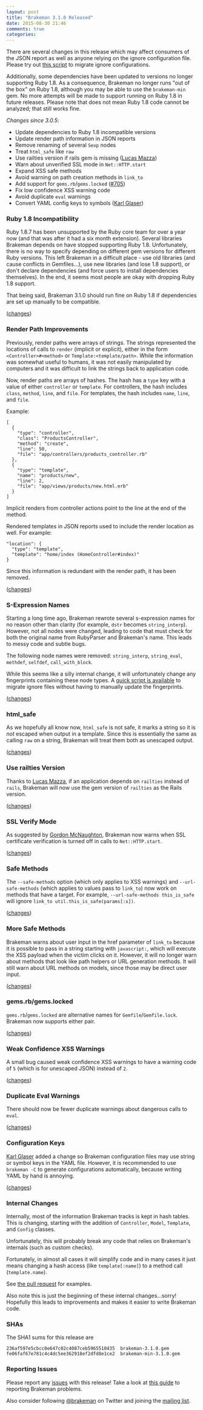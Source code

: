 ```yaml
---
layout: post
title: "Brakeman 3.1.0 Released"
date: 2015-08-30 21:46
comments: true
categories: 
---
```


There are several changes in this release which may affect consumers of the JSON report as well as anyone relying on the ignore configuration file. Please try out [this script](https://gist.github.com/presidentbeef/52d5cce0fd26b901179e) to migrate ignore configurations.

Additionally, some dependencies have been updated to versions no longer supporting Ruby 1.8. As a consequence, Brakeman no longer runs "out of the box" on Ruby 1.8, although you may be able to use the `brakeman-min` gem. No more attempts will be made to support running on Ruby 1.8 in future releases. Please note that does not mean Ruby 1.8 code cannot be analyzed; that still works fine.

*Changes since 3.0.5*:

* Update dependencies to Ruby 1.8 incompatible versions
* Update render path information in JSON reports
* Remove renaming of several `Sexp` nodes
* Treat `html_safe` like `raw`
* Use railties version if rails gem is missing ([Lucas Mazza](https://github.com/lucasmazza))
* Warn about unverified SSL mode in `Net::HTTP.start`
* Expand XSS safe methods
* Avoid warning on path creation methods in `link_to`
* Add support for `gems.rb`/`gems.locked` ([#705](https://github.com/presidentbeef/brakeman/pull/705))
* Fix low confidence XSS warning code
* Avoid duplicate `eval` warnings
* Convert YAML config keys to symbols ([Karl Glaser](https://github.com/KarlGl))

### Ruby 1.8 Incompatibility

Ruby 1.8.7 has been unsupported by the Ruby core team for over a year now (and that was after it had a six month extension). Several libraries Brakeman depends on have stopped supporting Ruby 1.8. Unfortunately, there is no way to specify depending on different gem versions for different Ruby versions. This left Brakeman in a difficult place - use old libraries (and cause conflicts in Gemfiles...), use new libraries (and lose 1.8 support), or don't declare dependencies (and force users to install dependencies themselves). In the end, it seems most people are okay with dropping Ruby 1.8 support.

That being said, Brakeman 3.1.0 should run fine on Ruby 1.8 if dependencies are set up manually to be compatible.

([changes](https://github.com/presidentbeef/brakeman/pull/684))

### Render Path Improvements

Previously, render paths were arrays of strings. The strings represented the locations of calls to `render` (implicit or explicit), either in the form `<Controller>#<method>` or `Template:<template/path>`. While the information was somewhat useful to humans, it was not easily manipulated by computers and it was difficult to link the strings back to application code.

Now, render paths are arrays of hashes. The hash has a `type` key with a value of either `controller` or `template`. For controllers, the hash includes `class`, `method`, `line`, and `file`. For templates, the hash includes `name`, `line`, and `file`.

Example:

    [
      {
        "type": "controller",
        "class": "ProductsController",
        "method": "create",
        "line": 50,
        "file": "app/controllers/products_controller.rb"
      },
      {
        "type": "template",
        "name": "products/new",
        "line": 2,
        "file": "app/views/products/new.html.erb"
      }
    ]

Implicit renders from controller actions point to the line at the end of the method.

Rendered templates in JSON reports used to include the render location as well. For example:

    "location": {
      "type": "template",
      "template": "home/index (HomeController#index)"
    }

Since this information is redundant with the render path, it has been removed.

([changes](https://github.com/presidentbeef/brakeman/pull/702))

### S-Expression Names

Starting a long time ago, Brakeman rewrote several s-expression names for no reason other than clarity (for example, `dstr` becomes `string_interp`). However, not all nodes were changed, leading to code that must check for both the original name from RubyParser and Brakeman's name. This leads to messy code and subtle bugs.

The following node names were removed: `string_interp`, `string_eval`, `methdef`, `selfdef`, `call_with_block`.

While this seems like a silly internal change, it will unfortunately change any fingerprints containing these node types. A [quick script is available](https://gist.github.com/presidentbeef/52d5cce0fd26b901179e) to migrate ignore files without having to manually update the fingerprints.

([changes](https://github.com/presidentbeef/brakeman/pull/701))

### html_safe

As we hopefully all know now, `html_safe` is not safe, it marks a string so it is *not* escaped when output in a template. Since this is essentially the same as calling `raw` on a string, Brakeman will treat them both as unescaped output.

([changes](https://github.com/presidentbeef/brakeman/pull/675))

### Use railties Version

Thanks to [Lucas Mazza](https://github.com/lucasmazza), if an application depends on `railties` instead of `rails`, Brakeman will now use the gem version of `railties` as the Rails version.

([changes](https://github.com/presidentbeef/brakeman/pull/695/files))

### SSL Verify Mode

As suggested by [Gordon McNaughton](https://github.com/gmcnaughton), Brakeman now warns when SSL certificate verification is turned off in calls to `Net::HTTP.start`.

([changes](https://github.com/presidentbeef/brakeman/pull/694))

### Safe Methods

The `--safe-methods` option (which only applies to XSS warnings) and `--url-safe-methods` (which applies to values pass to `link_to`) now work on methods that have a target. For example, `--url-safe-methods this_is_safe` will ignore `link_to util.this_is_safe(params[:x])`.

([changes](https://github.com/presidentbeef/brakeman/pull/674))

### More Safe Methods

Brakeman warns about user input in the href parameter of `link_to` because it is possible to pass in a string starting with `javascript:`, which will execute the XSS payload when the victim clicks on it. However, it will no longer warn about methods that look like path helpers or URL generation methods. It will still warn about URL methods on models, since those may be direct user input.

([changes](https://github.com/presidentbeef/brakeman/pull/674))

### gems.rb/gems.locked

`gems.rb`/`gems.locked` are alternative names for `Gemfile`/`Gemfile.lock`. Brakeman now supports either pair.

([changes](https://github.com/presidentbeef/brakeman/pull/705))

### Weak Confidence XSS Warnings

A small bug caused weak confidence XSS warnings to have a warning code of `5` (which is for unescaped JSON) instead of `2`.

([changes](https://github.com/presidentbeef/brakeman/commit/9fec336e7cbbbb74add9ef9c6c90c65efa0ebcc7))

### Duplicate Eval Warnings

There should now be fewer duplicate warnings about dangerous calls to `eval`.

([changes](https://github.com/presidentbeef/brakeman/pull/670/files))

### Configuration Keys

[Karl Glaser](https://github.com/KarlGl) added a change so Brakeman configuration files may use string or symbol keys in the YAML file. However, it is recommended to use `brakeman -C` to generate configurations automatically, because writing YAML by hand is annoying.

([changes](https://github.com/presidentbeef/brakeman/pull/696))

### Internal Changes

Internally, most of the information Brakeman tracks is kept in hash tables. This is changing, starting with the addition of `Controller`, `Model`, `Template`, and `Config` classes.

Unfortunately, this will probably break any code that relies on Brakeman's internals (such as custom checks).

Fortunately, in almost all cases it will simplify code and in many cases it just means changing a hash access (like `template[:name]`) to a method call (`template.name`).

See [the pull request](https://github.com/presidentbeef/brakeman/pull/690) for examples.

Also note this is just the beginning of these internal changes...sorry! Hopefully this leads to improvements and makes it easier to write Brakeman code.

### SHAs

The SHA1 sums for this release are

    236af597e5cbcc0e647c02c4087ceb5965510435  brakeman-3.1.0.gem
    fe06faf67e781c4c4dc5ee362918ef2dfd8e1ce2  brakeman-min-3.1.0.gem

### Reporting Issues

Please report any [issues](https://github.com/presidentbeef/brakeman/issues) with this release! Take a look at [this guide](https://github.com/presidentbeef/brakeman/wiki/How-to-Report-a-Brakeman-Issue) to reporting Brakeman problems.

Also consider following [@brakeman](https://twitter.com/brakeman) on Twitter and joining the [mailing list](http://brakemanscanner.org/contact/). 

